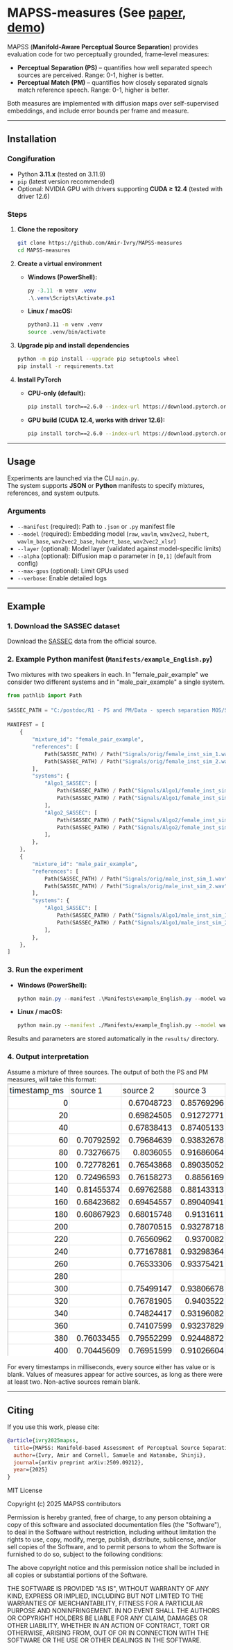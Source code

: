 # MAPSS-measures (See [paper](https://arxiv.org/abs/2509.09212v1), [demo](https://huggingface.co/spaces/AIvry/MAPSS-measures/discussions))

MAPSS (**Manifold-Aware Perceptual Source Separation**) provides evaluation code for two perceptually grounded, frame-level measures:  
- **Perceptual Separation (PS)** – quantifies how well separated speech sources are perceived. Range: 0-1, higher is better.
- **Perceptual Match (PM)** – quantifies how closely separated signals match reference speech. Range: 0-1, higher is better.

Both measures are implemented with diffusion maps over self-supervised embeddings, and include error bounds per frame and measure.

---

## Installation

### Congifuration
- Python **3.11.x** (tested on 3.11.9)  
- `pip` (latest version recommended)  
- Optional: NVIDIA GPU with drivers supporting **CUDA ≥ 12.4** (tested with driver 12.6)

### Steps

1. **Clone the repository**
   ```bash
   git clone https://github.com/Amir-Ivry/MAPSS-measures
   cd MAPSS-measures
   ```

2. **Create a virtual environment**
   - **Windows (PowerShell):**
     ```powershell
     py -3.11 -m venv .venv
     .\.venv\Scripts\Activate.ps1
     ```
   - **Linux / macOS:**
     ```bash
     python3.11 -m venv .venv
     source .venv/bin/activate
     ```

3. **Upgrade pip and install dependencies**
   ```bash
   python -m pip install --upgrade pip setuptools wheel
   pip install -r requirements.txt
   ```

4. **Install PyTorch**
   - **CPU-only (default):**
     ```bash
     pip install torch==2.6.0 --index-url https://download.pytorch.org/whl/cpu
     ```
   - **GPU build (CUDA 12.4, works with driver 12.6):**
     ```bash
     pip install torch==2.6.0 --index-url https://download.pytorch.org/whl/cu124
     ```

---

## Usage

Experiments are launched via the CLI `main.py`.  
The system supports **JSON** or **Python** manifests to specify mixtures, references, and system outputs.  

### Arguments
- `--manifest` (required): Path to `.json` or `.py` manifest file  
- `--model` (required): Embedding model (`raw`, `wavlm`, `wav2vec2`, `hubert`, `wavlm_base`, `wav2vec2_base`, `hubert_base`, `wav2vec2_xlsr`)  
- `--layer` (optional): Model layer (validated against model-specific limits)  
- `--alpha` (optional): Diffusion map α parameter in `[0,1]` (default from config)  
- `--max-gpus` (optional): Limit GPUs used  
- `--verbose`: Enable detailed logs  

---

## Example

### 1. Download the SASSEC dataset  
Download the [SASSEC](https://www.audiolabs-erlangen.de/content/resources/00_2019-WASPAA-SEBASS/SASSEC.zip) data from the official source.

### 2. Example Python manifest (`Manifests/example_English.py`)
Two mixtures with two speakers in each. In "female_pair_example" we consider two different systems and in "male_pair_example" a single system.
```python
from pathlib import Path

SASSEC_PATH = "C:/postdoc/R1 - PS and PM/Data - speech separation MOS/SASSEC"  # full path

MANIFEST = [
    {
        "mixture_id": "female_pair_example",
        "references": [
            Path(SASSEC_PATH) / Path("Signals/orig/female_inst_sim_1.wav"),
            Path(SASSEC_PATH) / Path("Signals/orig/female_inst_sim_2.wav"),
        ],
        "systems": {
            "Algo1_SASSEC": [
                Path(SASSEC_PATH) / Path("Signals/Algo1/female_inst_sim_1.wav"),
                Path(SASSEC_PATH) / Path("Signals/Algo1/female_inst_sim_2.wav"),
            ],
            "Algo2_SASSEC": [
                Path(SASSEC_PATH) / Path("Signals/Algo2/female_inst_sim_1.wav"),
                Path(SASSEC_PATH) / Path("Signals/Algo2/female_inst_sim_2.wav"),
            ],
        },
    },
    {
        "mixture_id": "male_pair_example",
        "references": [
            Path(SASSEC_PATH) / Path("Signals/orig/male_inst_sim_1.wav"),
            Path(SASSEC_PATH) / Path("Signals/orig/male_inst_sim_2.wav"),
        ],
        "systems": {
            "Algo1_SASSEC": [
                Path(SASSEC_PATH) / Path("Signals/Algo1/male_inst_sim_1.wav"),
                Path(SASSEC_PATH) / Path("Signals/Algo1/male_inst_sim_2.wav"),
            ],
        },
    },
]
```

### 3. Run the experiment
- **Windows (PowerShell):**
  ```powershell
  python main.py --manifest .\Manifests\example_English.py --model wav2vec2 --alpha 1.0 --layer 2 --verbose
  ```
- **Linux / macOS:**
  ```bash
  python main.py --manifest ./Manifests/example_English.py --model wav2vec2 --alpha 1.0 --layer 2 --verbose
  ```

Results and parameters are stored automatically in the `results/` directory.

### 4. Output interpretation
Assume a mixture of three sources. The output of both the PS and PM measures, will take this format:
![Screenshot of the app](assets/example_of_output.png)

For every timestamps in milliseconds, every source either has value or is blank. Values of measures appear for active sources, as long as there were at least two. Non-active sources remain blank.

---

## Citing

If you use this work, please cite:

```bibtex
@article{ivry2025mapss,
  title={MAPSS: Manifold-based Assessment of Perceptual Source Separation},
  author={Ivry, Amir and Cornell, Samuele and Watanabe, Shinji},
  journal={arXiv preprint arXiv:2509.09212},
  year={2025}
}

```
MIT License

Copyright (c) 2025 MAPSS contributors

Permission is hereby granted, free of charge, to any person obtaining a copy
of this software and associated documentation files (the "Software"), to deal
in the Software without restriction, including without limitation the rights
to use, copy, modify, merge, publish, distribute, sublicense, and/or sell
copies of the Software, and to permit persons to whom the Software is
furnished to do so, subject to the following conditions:

The above copyright notice and this permission notice shall be included in all
copies or substantial portions of the Software.

THE SOFTWARE IS PROVIDED "AS IS", WITHOUT WARRANTY OF ANY KIND, EXPRESS OR
IMPLIED, INCLUDING BUT NOT LIMITED TO THE WARRANTIES OF MERCHANTABILITY,
FITNESS FOR A PARTICULAR PURPOSE AND NONINFRINGEMENT. IN NO EVENT SHALL THE
AUTHORS OR COPYRIGHT HOLDERS BE LIABLE FOR ANY CLAIM, DAMAGES OR OTHER
LIABILITY, WHETHER IN AN ACTION OF CONTRACT, TORT OR OTHERWISE, ARISING FROM,
OUT OF OR IN CONNECTION WITH THE SOFTWARE OR THE USE OR OTHER DEALINGS IN THE
SOFTWARE.
```

